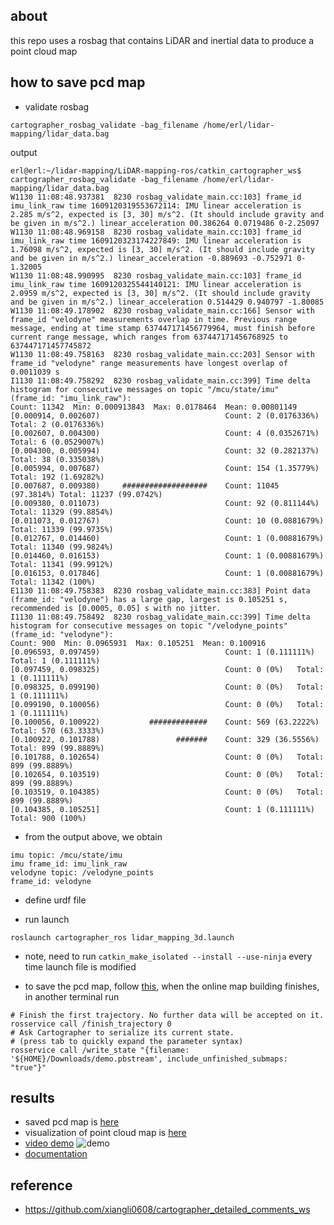 ## about 

this repo uses a rosbag that contains LiDAR and inertial data to produce a point cloud map 

## how to save pcd map 

- validate rosbag 
```
cartographer_rosbag_validate -bag_filename /home/erl/lidar-mapping/lidar_data.bag
```
output 
```
erl@erl:~/lidar-mapping/LiDAR-mapping-ros/catkin_cartographer_ws$ cartographer_rosbag_validate -bag_filename /home/erl/lidar-mapping/lidar_data.bag
W1130 11:08:48.937381  8230 rosbag_validate_main.cc:103] frame_id imu_link_raw time 1609120319553672114: IMU linear acceleration is 2.285 m/s^2, expected is [3, 30] m/s^2. (It should include gravity and be given in m/s^2.) linear_acceleration 00.386264 0.0719486 0-2.25097
W1130 11:08:48.969158  8230 rosbag_validate_main.cc:103] frame_id imu_link_raw time 1609120323174227849: IMU linear acceleration is 1.76098 m/s^2, expected is [3, 30] m/s^2. (It should include gravity and be given in m/s^2.) linear_acceleration -0.889693 -0.752971 0-1.32005
W1130 11:08:48.990995  8230 rosbag_validate_main.cc:103] frame_id imu_link_raw time 1609120325544140121: IMU linear acceleration is 2.0959 m/s^2, expected is [3, 30] m/s^2. (It should include gravity and be given in m/s^2.) linear_acceleration 0.514429 0.940797 -1.80085
W1130 11:08:49.178902  8230 rosbag_validate_main.cc:166] Sensor with frame_id "velodyne" measurements overlap in time. Previous range message, ending at time stamp 637447171456779964, must finish before current range message, which ranges from 637447171456768925 to 637447171457745872
W1130 11:08:49.758163  8230 rosbag_validate_main.cc:203] Sensor with frame_id "velodyne" range measurements have longest overlap of 0.0011039 s
I1130 11:08:49.758292  8230 rosbag_validate_main.cc:399] Time delta histogram for consecutive messages on topic "/mcu/state/imu" (frame_id: "imu_link_raw"):
Count: 11342  Min: 0.000913843  Max: 0.0178464  Mean: 0.00801149
[0.000914, 0.002607)	                    	Count: 2 (0.0176336%)	Total: 2 (0.0176336%)
[0.002607, 0.004300)	                    	Count: 4 (0.0352671%)	Total: 6 (0.0529007%)
[0.004300, 0.005994)	                    	Count: 32 (0.282137%)	Total: 38 (0.335038%)
[0.005994, 0.007687)	                    	Count: 154 (1.35779%)	Total: 192 (1.69282%)
[0.007687, 0.009380)	 ###################	Count: 11045 (97.3814%)	Total: 11237 (99.0742%)
[0.009380, 0.011073)	                    	Count: 92 (0.811144%)	Total: 11329 (99.8854%)
[0.011073, 0.012767)	                    	Count: 10 (0.0881679%)	Total: 11339 (99.9735%)
[0.012767, 0.014460)	                    	Count: 1 (0.00881679%)	Total: 11340 (99.9824%)
[0.014460, 0.016153)	                    	Count: 1 (0.00881679%)	Total: 11341 (99.9912%)
[0.016153, 0.017846]	                    	Count: 1 (0.00881679%)	Total: 11342 (100%)
E1130 11:08:49.758383  8230 rosbag_validate_main.cc:383] Point data (frame_id: "velodyne") has a large gap, largest is 0.105251 s, recommended is [0.0005, 0.05] s with no jitter.
I1130 11:08:49.758492  8230 rosbag_validate_main.cc:399] Time delta histogram for consecutive messages on topic "/velodyne_points" (frame_id: "velodyne"):
Count: 900  Min: 0.0965931  Max: 0.105251  Mean: 0.100916
[0.096593, 0.097459)	                    	Count: 1 (0.111111%)	Total: 1 (0.111111%)
[0.097459, 0.098325)	                    	Count: 0 (0%)	Total: 1 (0.111111%)
[0.098325, 0.099190)	                    	Count: 0 (0%)	Total: 1 (0.111111%)
[0.099190, 0.100056)	                    	Count: 0 (0%)	Total: 1 (0.111111%)
[0.100056, 0.100922)	       #############	Count: 569 (63.2222%)	Total: 570 (63.3333%)
[0.100922, 0.101788)	             #######	Count: 329 (36.5556%)	Total: 899 (99.8889%)
[0.101788, 0.102654)	                    	Count: 0 (0%)	Total: 899 (99.8889%)
[0.102654, 0.103519)	                    	Count: 0 (0%)	Total: 899 (99.8889%)
[0.103519, 0.104385)	                    	Count: 0 (0%)	Total: 899 (99.8889%)
[0.104385, 0.105251]	                    	Count: 1 (0.111111%)	Total: 900 (100%)
```

- from the output above, we obtain 
```
imu topic: /mcu/state/imu
imu frame_id: imu_link_raw
velodyne topic: /velodyne_points 
frame_id: velodyne
```

- define urdf file 

- run launch 
```
roslaunch cartographer_ros lidar_mapping_3d.launch
```

- note, need to run `catkin_make_isolated --install --use-ninja` every time launch file is modified 

- to save the pcd map, follow [this](https://buildmedia.readthedocs.org/media/pdf/google-cartographer-ros/latest/google-cartographer-ros.pdf), when the online map building finishes, in another terminal run 
```
# Finish the first trajectory. No further data will be accepted on it.
rosservice call /finish_trajectory 0
# Ask Cartographer to serialize its current state.
# (press tab to quickly expand the parameter syntax)
rosservice call /write_state "{filename: '${HOME}/Downloads/demo.pbstream', include_unfinished_submaps: "true"}"
```

## results 

- saved pcd map is [here](https://github.com/shanmo/LiDAR-mapping-ros/tree/main/data)
- visualization of point cloud map is [here](https://github.com/shanmo/LiDAR-mapping-ros/issues/3)
- [video demo](https://youtu.be/B6nrmXvqAuo)
![demo](assets/demo.gif)
- [documentation](https://github.com/shanmo/LiDAR-mapping-ros/tree/main/doc)

## reference 

- https://github.com/xiangli0608/cartographer_detailed_comments_ws

